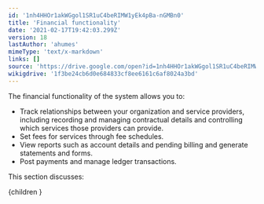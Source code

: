 ```yaml
---
id: '1nh4HHOr1akWGgol1SR1uC4beRIMW1yEk4pBa-nGMBn0'
title: 'Financial functionality'
date: '2021-02-17T19:42:03.299Z'
version: 18
lastAuthor: 'ahumes'
mimeType: 'text/x-markdown'
links: []
source: 'https://drive.google.com/open?id=1nh4HHOr1akWGgol1SR1uC4beRIMW1yEk4pBa-nGMBn0'
wikigdrive: '1f3be24cb6d0e684833cf8ee6161c6af8024a3bd'
---
```

The financial functionality of the system allows you to:

* Track relationships between your organization and service providers, including recording and managing contractual details and controlling which services those providers can provide.
* Set fees for services through fee schedules.
* View reports such as account details and pending billing and generate statements and forms.
* Post payments and manage ledger transactions.

This section discusses:

{children }
